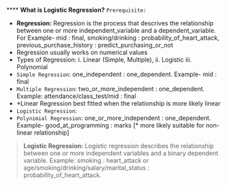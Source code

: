 **** **What is Logistic Regression?**
`Prerequisite:`
* **Regression:** Regression is the process that descrives the relationship between one or more independent_variable and a dependent_variable. For Example- mid : final, smoking/drinking : probability_of_heart_attack, previous_purchase_history : predict_purchasing_or_not
* Regression usually works on numerical values
* Types of Regression: i. Linear (Simple, Multiple), ii. Logistic iii. Polynomial
* `Simple Regression`: one_independent : one_dependent. Example- mid : final
* `Multiple Regression`: two_or_more_independent : one_dependent. Example: attendance/class_test/mid : final
* *Linear Regression best fitted when the relationship is more likely linear
* `Logistic Regression`:
* `Polynimial Regression`: one_or_more_independent : one_dependent. Example- good_at_programming : marks [* more likely suitable for non-linear relationship]
> **Logistic Regression:** Logistic regression describes the relationship between one or more independent variables and a binary dependent variable. Example: smoking : heart_attack or age/smoking/drinking/salary/marital_status : probability_of_heart_attack.